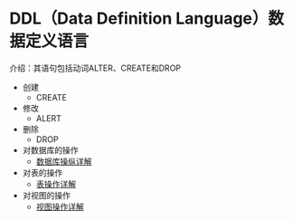 # DDL（Data Definition Language）数据定义语言
介绍：其语句包括动词ALTER、CREATE和DROP
- 创建
    - CREATE 
- 修改
    - ALERT
- 删除 
    - DROP
- 对数据库的操作
    - [数据库操纵详解](https://github.com/acompe/study/blob/master/SQL/DDL/%E5%BA%93%E7%9A%84%E7%AE%A1%E7%90%86.md)
- 对表的操作 
    - [表操作详解](https://github.com/acompe/study/blob/master/SQL/DDL/%E8%A1%A8%E7%9A%84%E7%AE%A1%E7%90%86.md)
- 对视图的操作
    - [视图操作详解]()